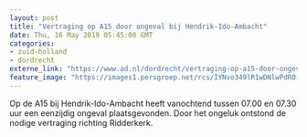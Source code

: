 ```yaml
---
layout: post
title: "Vertraging op A15 door ongeval bij Hendrik-Ido-Ambacht"
date: Thu, 16 May 2019 05:45:00 GMT
categories: 
- zuid-holland 
- dordrecht 
externe_link: "https://www.ad.nl/dordrecht/vertraging-op-a15-door-ongeval-bij-hendrik-ido-ambacht~ab2ed859/"
feature_image: "https://images1.persgroep.net/rcs/IYNvo349lR1wDNlwPdRO-0FkQtA/diocontent/148492952/_fitwidth/400/?appId=21791a8992982cd8da851550a453bd7f&quality=0.7"
---
```


Op de A15 bij Hendrik-Ido-Ambacht heeft vanochtend tussen 07.00 en 07.30 uur een eenzijdig ongeval plaatsgevonden. Door het ongeluk ontstond de nodige vertraging richting Ridderkerk.
